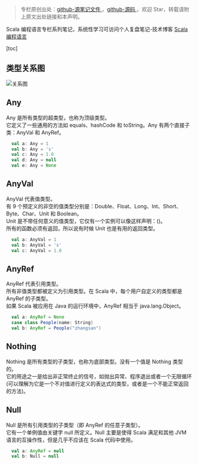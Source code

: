 > 专栏原创出处：[github-源笔记文件 ](https://github.com/GourdErwa/review-notes/tree/master/language/scala-basis) ，[github-源码 ](https://github.com/GourdErwa/scala-advanced/tree/master/scala-base/src/main/scala/com/gourd/scala/base/)，欢迎 Star，转载请附上原文出处链接和本声明。

Scala 编程语言专栏系列笔记，系统性学习可访问个人复盘笔记-技术博客 [Scala 编程语言 ](https://review-notes.top/language/scala-basis/)

[toc]
## 类型关系图
![关系图 ](https://blog-review-notes.oss-cn-beijing.aliyuncs.com/language/scala-basis/_images/数据类型关系图.png)
## Any
Any 是所有类型的超类型，也称为顶级类型。  
它定义了一些通用的方法如 equals、hashCode 和 toString。Any 有两个直接子类：AnyVal 和 AnyRef。
```scala
  val a: Any = 1
  val b: Any = 's'
  val c: Any = 1.0
  val d: Any = null
  val e: Any = None
```
## AnyVal
AnyVal 代表值类型。  
有 9 个预定义的非空的值类型分别是：Double、Float、Long、Int、Short、Byte、Char、Unit 和 Boolean。  
Unit 是不带任何意义的值类型，它仅有一个实例可以像这样声明：()。  
所有的函数必须有返回，所以说有时候 Unit 也是有用的返回类型。  
```scala
  val a: AnyVal = 1
  val b: AnyVal = 's'
  val c: AnyVal = 1.0
```
## AnyRef
AnyRef 代表引用类型。  
所有非值类型都被定义为引用类型。在 Scala 中，每个用户自定义的类型都是 AnyRef 的子类型。  
如果 Scala 被应用在 Java 的运行环境中，AnyRef 相当于 java.lang.Object。
```scala
  val a: AnyRef = None
  case class People(name: String)
  val b: AnyRef = People("zhangsan")
```
## Nothing
Nothing 是所有类型的子类型，也称为底部类型。没有一个值是 Nothing 类型的。  
它的用途之一是给出非正常终止的信号，如抛出异常、程序退出或者一个无限循环
(可以理解为它是一个不对值进行定义的表达式的类型，或者是一个不能正常返回的方法)。
## Null
Null 是所有引用类型的子类型（即 AnyRef 的任意子类型）。  
它有一个单例值由关键字 null 所定义。Null 主要是使得 Scala 满足和其他 JVM 语言的互操作性，但是几乎不应该在 Scala 代码中使用。
```scala
  val a: AnyRef = null
  val b: Null = null
```